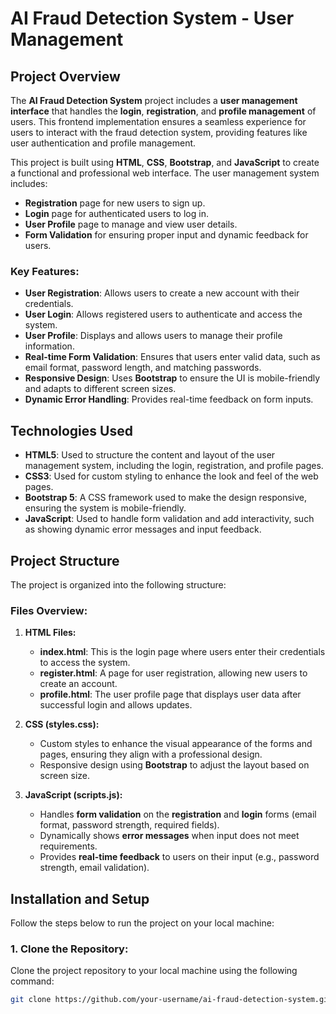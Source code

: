 # AI Fraud Detection System - User Management

## Project Overview

The **AI Fraud Detection System** project includes a **user management interface** that handles the **login**, **registration**, and **profile management** of users. This frontend implementation ensures a seamless experience for users to interact with the fraud detection system, providing features like user authentication and profile management.

This project is built using **HTML**, **CSS**, **Bootstrap**, and **JavaScript** to create a functional and professional web interface. The user management system includes:
- **Registration** page for new users to sign up.
- **Login** page for authenticated users to log in.
- **User Profile** page to manage and view user details.
- **Form Validation** for ensuring proper input and dynamic feedback for users.

### Key Features:
- **User Registration**: Allows users to create a new account with their credentials.
- **User Login**: Allows registered users to authenticate and access the system.
- **User Profile**: Displays and allows users to manage their profile information.
- **Real-time Form Validation**: Ensures that users enter valid data, such as email format, password length, and matching passwords.
- **Responsive Design**: Uses **Bootstrap** to ensure the UI is mobile-friendly and adapts to different screen sizes.
- **Dynamic Error Handling**: Provides real-time feedback on form inputs.

## Technologies Used

- **HTML5**: Used to structure the content and layout of the user management system, including the login, registration, and profile pages.
- **CSS3**: Used for custom styling to enhance the look and feel of the web pages.
- **Bootstrap 5**: A CSS framework used to make the design responsive, ensuring the system is mobile-friendly.
- **JavaScript**: Used to handle form validation and add interactivity, such as showing dynamic error messages and input feedback.

## Project Structure

The project is organized into the following structure:


### Files Overview:

1. **HTML Files:**
   - **index.html**: This is the login page where users enter their credentials to access the system.
   - **register.html**: A page for user registration, allowing new users to create an account.
   - **profile.html**: The user profile page that displays user data after successful login and allows updates.

2. **CSS (styles.css):**
   - Custom styles to enhance the visual appearance of the forms and pages, ensuring they align with a professional design.
   - Responsive design using **Bootstrap** to adjust the layout based on screen size.

3. **JavaScript (scripts.js):**
   - Handles **form validation** on the **registration** and **login** forms (email format, password strength, required fields).
   - Dynamically shows **error messages** when input does not meet requirements.
   - Provides **real-time feedback** to users on their input (e.g., password strength, email validation).

## Installation and Setup

Follow the steps below to run the project on your local machine:

### 1. Clone the Repository:
   Clone the project repository to your local machine using the following command:
   ```bash
   git clone https://github.com/your-username/ai-fraud-detection-system.git
